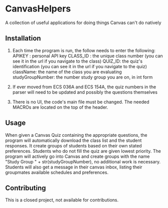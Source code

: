 # CanvasHelpers
A collection of useful applications for doing things Canvas can't do natively


## Installation
1. Each time the program is run, the follow needs to enter the following:
  APIKEY : personal API key
  CLASS_ID : the unique class number (you can see it in the url if you navigate to the class)
  QUIZ_ID: the quiz's identification (you can see it in the url if you navigate to the quiz)
  className: the name of the class you are evaluating
  studyGroupNumber: the number study group you are on, in int form
  
2. If ever moved from ECS 036A and ECS 154A, the quiz numbers in the parser will need to be updated and possibly the questions themselves

3. There is no UI, the code's main file must be changed. The needed MACROs are located on the top of the header.

## Usage
 
When given a Canvas Quiz containing the appropriate questions, the program will automatically download the class list and the student responses. It create groups of students based on their own stated preferences.  Students who do not fill the quiz are given lowest priority.  The program will actively go into Canvas and create groups with the name "Study Group " + str(studyGroupNumber), no additional work is necessary.  Students will also get a message in their canvas inbox, listing their groupmates available schedules and preferences.

## Contributing

This is a closed project, not available for contributions.  
